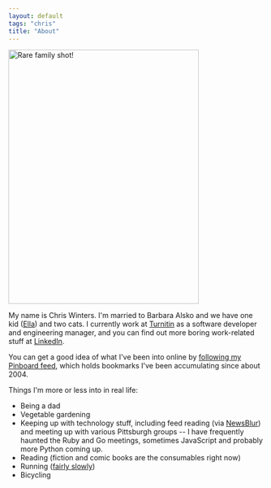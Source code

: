 ```yaml
---
layout: default
tags: "chris"
title: "About"
---
```


<p>
<a href="https://flic.kr/p/vCF97b"><img
  src="https://farm4.staticflickr.com/3764/19449376766_09e341569f.jpg" width="375" height="500"
  alt="Rare family shot!" title="Rare family shot! by Chris Winters, on Flickr" /></a>
</p>

My name is Chris Winters. I'm married to Barbara Alsko
and we have one kid ([Ella](http://www.flickr.com/photos/cwinters/tags/ella/))
and two cats. I currently work at
[Turnitin](http://www.turnitin.com) as a software developer and engineering
manager, and you can find out more boring work-related stuff at
[LinkedIn](http://www.linkedin.com/in/winterschris).

You can get a good idea of what I've been into online by
[following my Pinboard feed](http://pinboard.in/u:cwinters), which
holds bookmarks I've been accumulating since about 2004.

Things I'm more or less into in real life:

* Being a dad
* Vegetable gardening
* Keeping up with technology stuff, including feed reading (via
  [NewsBlur](http://www.newsblur.com/)) and meeting up
  with various Pittsburgh groups -- I have frequently haunted the Ruby
  and Go meetings, sometimes JavaScript and probably more Python coming up.
* Reading (fiction and comic books are the consumables right now)
* Running ([fairly slowly](http://results.xacte.com/?id=1144&tagcode=3499))
* Bicycling


